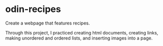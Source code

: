 # odin-recipes

Create a webpage that features recipes. 

Through this project, I practiced creating html documents, creating links, making unordered and ordered lists, and inserting images into a page.

